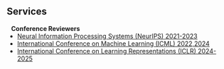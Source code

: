## Services

<h4 style="margin:0 10px 0;">Conference Reviewers</h4>

<ul style="margin:0 0 5px;">
  <li><a href="https://neurips.cc/"><autocolor>Neural Information Processing Systems (NeurIPS) 2021-2023</autocolor></a></li>
  <li><a href="https://icml.cc/"><autocolor>International Conference on Machine Learning (ICML) 2022,2024</autocolor></a></li>
  <li><a href="https://iclr.cc/"><autocolor>International Conference on Learning Representations (ICLR) 2024-2025</autocolor></a></li>
</ul>
